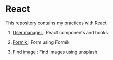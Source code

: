 # React

This repository contains my practices with React

1. [ User manager ](https://sparkly-donut-569003.netlify.app/) : React components and hooks

3. [ Formik ](https://chimerical-creponne-53546d.netlify.app/) : Form using Formik

2. [ Find image ](https://melodic-lolly-29de2e.netlify.app/) : Find images using unsplash
